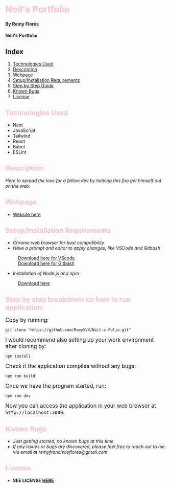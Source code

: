 # <span style="color: Pink">Neil's Portfolio

#### By **Remy Flores**

#### **Neil's Portfolio**

## Index

1. [Technologies Used](#1)
2. [Description](#2)
3. [Webpage](#3)
4. [Setup/Installation Requirements](#4)
5. [Step by Step Guide](#5)
6. [Known Bugs](#6)
7. [License](#7)

## <a name="1" id="1"></a><span style="color: Pink">Technologies Used
* Next
* JavaScript
* Tailwind
* React
* Babel
* ESLint

## <a name="2" id="2"></a><span style="color: Pink">Description
_Here to spread the love for a fellow dev by helping this foo get himself out on the web._

## <a name="3" id="3"></a><span style="color: Pink">Webpage
* [Website here](https://neil-s-folio.vercel.app/)

## <a name="4" id="4"></a><span style="color: Pink">Setup/Installation Requirements
* _Chrome web browser for best compatibility_
* _Have a prompt and editor to apply changes, like VSCode and Gitbash_

&nbsp;&nbsp;&nbsp;&nbsp;&nbsp;&nbsp;&nbsp;&nbsp;&nbsp;&nbsp;[Download here for VScode](https://code.visualstudio.com/download)<br>
&nbsp;&nbsp;&nbsp;&nbsp;&nbsp;&nbsp;&nbsp;&nbsp;&nbsp;&nbsp;[Download here for Gitbash](https://git-scm.com/downloads)

* _Installation of Node.js and npm_

&nbsp;&nbsp;&nbsp;&nbsp;&nbsp;&nbsp;&nbsp;&nbsp;&nbsp;&nbsp;[Download here](https://nodejs.org/en/download/)

## <a name="5" id="5"></a><span style="color: Pink">Step by step breakdown on how to run application:

<big>Copy by running:</big>

```
git clone "https://github.com/RemyXVX/Neil-s-Folio.git"
```

<big>I would recommend also setting up your work environment after cloning by:</big>

```
npm install
```

<big>Check if the application compiles without any bugs:</big>

```
npm run build
```

<big>Once we have the program started, run:</big>

```
npm run dev
```

<big>Now you can access the application in your web browser at `http://localhost:3000`.</big>

## <a name="6" id="6"></a> <span style="color: Pink">Known Bugs
* _Just getting started, no known bugs at this time_
* _If any issues or bugs are discovered, please feel free to reach out to me via email at remyfranciscoflores@gmail.com_

## <a name="7" id="7"></a><span style="color: Pink">License
* **SEE LICENSE [HERE](./LICENSE.md)**